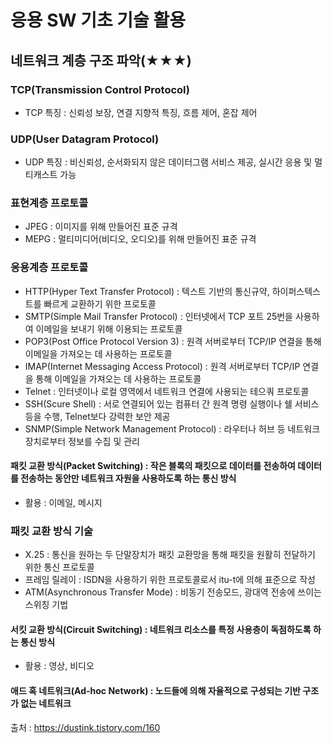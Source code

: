 # 응용 SW 기초 기술 활용
## 네트워크 계층 구조 파악(★★★)
### TCP(Transmission Control Protocol)
- TCP 특징 : 신뢰성 보장, 연결 지향적 특징, 흐름 제어, 혼잡 제어
### UDP(User Datagram Protocol)
- UDP 특징 : 비신뢰성, 순서화되지 않은 데이터그램 서비스 제공, 실시간 응용 및 멀티캐스트 가능

### 표현계층 프로토콜
- JPEG : 이미지를 위해 만들어진 표준 규격
- MEPG : 멀티미디어(비디오, 오디오)를 위해 만들어진 표준 규격

### 응용계층 프로토콜
- HTTP(Hyper Text Transfer Protocol) : 텍스트 기반의 통신규약, 하이퍼스텍스트를 빠르게 교환하기 위한 프로토콜
- SMTP(Simple Mail Transfer Protocol) : 인터넷에서 TCP 포트 25번을 사용하여 이메일을 보내기 위해 이용되는 프로토콜
- POP3(Post Office Protocol Version 3) : 원격 서버로부터 TCP/IP 연결을 통해 이메일을 가져오는 데 사용하는 프로토콜
- IMAP(Internet Messaging Access Protocol) : 원격 서버로부터 TCP/IP 연결을 통해 이메일을 가져오는 데 사용하는 프로토콜
- Telnet : 인터넷이나 로컬 영역에서 네트워크 연결에 사용되는 테으쿼 프로토콜
- SSH(Scure Shell) : 서로 연결되어 있는 컴퓨터 간 원격 명령 실행이나 쉘 서비스 등을 수행, Telnet보다 강력한 보안 제공
- SNMP(Simple Network Management Protocol) : 라우터나 허브 등 네트워크 장치로부터 정보를 수집 및 관리

#### 패킷 교환 방식(Packet Switching) : 작은 블록의 패킷으로 데이터를 전송하여 데이터를 전송하는 동안만 네트워크 자원을 사용하도록 하는 통신 방식
- 활용 : 이메일, 메시지

### 패킷 교환 방식 기술
- X.25 : 통신을 원하는 두 단말장치가 패킷 교환망을 통해 패킷을 원활히 전달하기 위한 통신 프로토콜
- 프레임 릴레이 : ISDN을 사용하기 위한 프로토콜로서 itu-t에 의해 표준으로 작성
- ATM(Asynchronous Transfer Mode) : 비동기 전송모드, 광대역 전송에 쓰이는 스위칭 기법

#### 서킷 교환 방식(Circuit Switching) : 네트워크 리소스를 특정 사용층이 독점하도록 하는 통신 방식
- 활용 : 영상, 비디오

#### 애드 혹 네트워크(Ad-hoc Network) : 노드들에 의해 자율적으로 구성되는 기반 구조가 없는 네트워크

출처 : https://dustink.tistory.com/160
